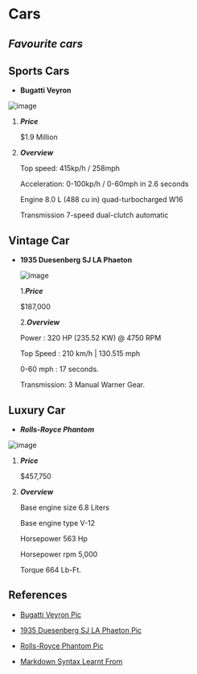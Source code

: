 # Cars

##                             *Favourite cars*                                      

## Sports Cars 

- **Bugatti Veyron** 
 
 ![image](https://pictures.topspeed.com/IMG/crop/201101/2009-bugatti-veyron-16-4--5_1600x0w.jpg)
    
   
  1. ***Price***
 
     $1.9 Million
   
  2.  ***Overview***
  
      Top speed: 415kp/h / 258mph

      Acceleration: 0-100kp/h / 0-60mph in 2.6 seconds

      Engine	8.0 L (488 cu in) quad-turbocharged W16
   
      Transmission	7-speed dual-clutch automatic
   
   
 ## Vintage Car

- **1935 Duesenberg SJ LA Phaeton**

   ![image](https://www.ultimatecarpage.com/images/car/2698/Duesenberg-SJ-LaGrande-Dual-Cowl-Phaeton-20423.jpg)

   1.***Price***
   
     $187,000
      
  2.***Overview***

     Power :	320 HP (235.52 KW) @ 4750 RPM
      
     Top Speed :	210 km/h | 130.515 mph
      
     0-60 mph :	17 seconds.
      
     Transmission: 3 Manual Warner Gear.


 ## Luxury Car

- ***Rolls-Royce Phantom***

 ![image](https://hips.hearstapps.com/hmg-prod.s3.amazonaws.com/images/p90378219-highres-1575322323.jpg?crop=1.00xw:0.752xh;0,0.139xh&resize=640:*)

 1. ***Price***
 
     $457,750

 2. ***Overview***
 
    Base engine size	6.8 Liters

    Base engine type	V-12
   
    Horsepower	563 Hp

    Horsepower rpm	5,000

    Torque	664 Lb-Ft.

   
## References 

- [Bugatti Veyron Pic](https://pictures.topspeed.com/IMG/crop/201101/2009-bugatti-veyron-16-4--5_1600x0w.jpg)

- [1935 Duesenberg SJ LA Phaeton Pic](https://www.ultimatecarpage.com/images/car/2698/Duesenberg-SJ-LaGrande-Dual-Cowl-Phaeton-20423.jpg)

- [Rolls-Royce Phantom Pic](https://hips.hearstapps.com/hmg-prod.s3.amazonaws.com/images/p90378219-highres-1575322323.jpg?crop=1.00xw:0.752xh;0,0.139xh&resize=640:*)

- [Markdown Syntax Learnt From](https://www.markdownguide.org/basic-syntax/)
